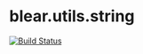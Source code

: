 # blear.utils.string

[![Build Status][travis-img]][travis-url] 

[travis-img]: https://travis-ci.org/blearjs/blear.utils.string.svg?branch=master
[travis-url]: https://travis-ci.org/blearjs/blear.utils.string
